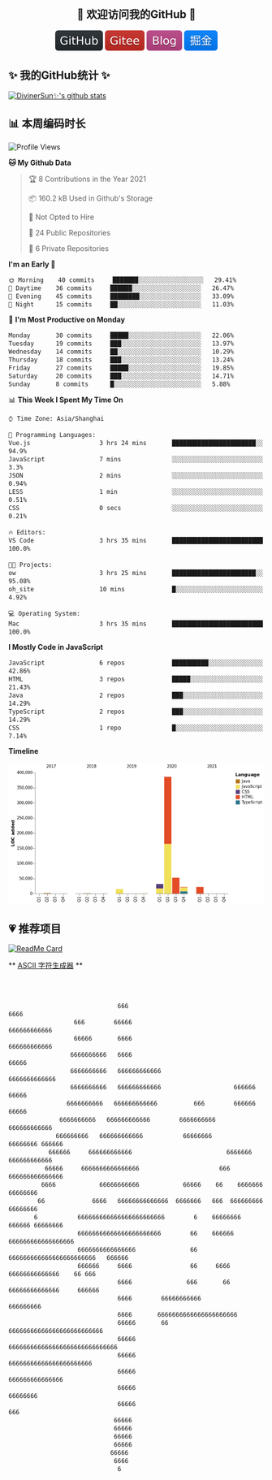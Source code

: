 <h2 align="center">👋 欢迎访问我的GitHub 👋</h2>
<p align="center">
  <a href="https://github.com/DivinerSun"><img src="./img/github.svg" alt="GitHub"></a>
  <a href="https://gitee.com/DivinerSun"><img src="./img/gitee.svg" alt="Gitee"></a>
  <a href="https://www.diviner.site/"><img src="./img/blog.svg" alt="Blog"></a>
  <a href="https://juejin.cn/user/2963939080804093"><img src="./img/juejin.svg" alt="掘金"></a>
</p>

<h2>✨ 我的GitHub统计 ✨</h2>

[![DivinerSun✨'s github stats](https://github-readme-stats.vercel.app/api?username=DivinerSun&show_icons=true&theme=cobalt)](https://github.com/anuraghazra/github-readme-stats)

## 📊 本周编码时长

<!--START_SECTION:waka-->
![Profile Views](http://img.shields.io/badge/Profile%20Views-0-blue)

**🐱 My Github Data** 

> 🏆 8 Contributions in the Year 2021
 > 
> 📦 160.2 kB Used in Github's Storage 
 > 
> 🚫 Not Opted to Hire
 > 
> 📜 24 Public Repositories 
 > 
> 🔑 6 Private Repositories  

**I'm an Early 🐤** 

```text
🌞 Morning    40 commits     ███████░░░░░░░░░░░░░░░░░░   29.41% 
🌆 Daytime    36 commits     ██████░░░░░░░░░░░░░░░░░░░   26.47% 
🌃 Evening    45 commits     ████████░░░░░░░░░░░░░░░░░   33.09% 
🌙 Night      15 commits     ██░░░░░░░░░░░░░░░░░░░░░░░   11.03%

```
📅 **I'm Most Productive on Monday** 

```text
Monday       30 commits     █████░░░░░░░░░░░░░░░░░░░░   22.06% 
Tuesday      19 commits     ███░░░░░░░░░░░░░░░░░░░░░░   13.97% 
Wednesday    14 commits     ██░░░░░░░░░░░░░░░░░░░░░░░   10.29% 
Thursday     18 commits     ███░░░░░░░░░░░░░░░░░░░░░░   13.24% 
Friday       27 commits     █████░░░░░░░░░░░░░░░░░░░░   19.85% 
Saturday     20 commits     ███░░░░░░░░░░░░░░░░░░░░░░   14.71% 
Sunday       8 commits      █░░░░░░░░░░░░░░░░░░░░░░░░   5.88%

```


📊 **This Week I Spent My Time On** 

```text
⌚︎ Time Zone: Asia/Shanghai

💬 Programming Languages: 
Vue.js                   3 hrs 24 mins       ███████████████████████░░   94.9% 
JavaScript               7 mins              ░░░░░░░░░░░░░░░░░░░░░░░░░   3.3% 
JSON                     2 mins              ░░░░░░░░░░░░░░░░░░░░░░░░░   0.94% 
LESS                     1 min               ░░░░░░░░░░░░░░░░░░░░░░░░░   0.51% 
CSS                      0 secs              ░░░░░░░░░░░░░░░░░░░░░░░░░   0.21%

🔥 Editors: 
VS Code                  3 hrs 35 mins       █████████████████████████   100.0%

🐱‍💻 Projects: 
ow                       3 hrs 25 mins       ███████████████████████░░   95.08% 
oh_site                  10 mins             █░░░░░░░░░░░░░░░░░░░░░░░░   4.92%

💻 Operating System: 
Mac                      3 hrs 35 mins       █████████████████████████   100.0%

```

**I Mostly Code in JavaScript** 

```text
JavaScript               6 repos             ██████████░░░░░░░░░░░░░░░   42.86% 
HTML                     3 repos             █████░░░░░░░░░░░░░░░░░░░░   21.43% 
Java                     2 repos             ███░░░░░░░░░░░░░░░░░░░░░░   14.29% 
TypeScript               2 repos             ███░░░░░░░░░░░░░░░░░░░░░░   14.29% 
CSS                      1 repo              █░░░░░░░░░░░░░░░░░░░░░░░░   7.14%

```


**Timeline**

![Chart not found](https://raw.githubusercontent.com/DivinerSun/DivinerSun/master/charts/bar_graph.png) 


<!--END_SECTION:waka-->

## 💗 推荐项目

[![ReadMe Card](https://github-readme-stats.vercel.app/api/pin/?username=ProphetTechnology&repo=nest-admin&theme=cobalt)](https://github.com/anuraghazra/github-readme-stats)

** [ASCII 字符生成器](https://www.bootschool.net/ascii) **

```



                              666                                   6666
                  666        66666                            666666666666
                  66666       6666                           666666666666
                 6666666666   6666                                66666
                 6666666666   666666666666                      6666666666666
                 6666666666   666666666666                    666666    66666
                6666666666   666666666666          666        666666  66666
              6666666666   666666666666        6666666666     666666666666
             666666666   666666666666           66666666       66666666 666666
           666666     666666666666                          6666666 666666666666
          66666     6666666666666666                      666    666666666666666
         6666            66666666666            66666    66    6666666   66666666
        66             6666   66666666666666  6666666   666  666666666   66666666
       6           666666666666666666666666        6    66666666  666666 66666666
                   66666666666666666666666        66    666666 666666666666666666
                   6666666666666666               66    666666666666666666666666   666666
                   666666     6666                66     6666    66666666666666    66 666
                              6666               666       66   66666666666666     666666
                              6666        66666666666            666666666
                              6666       6666666666666666666666
                              66666       66       66666666666666666666666666
                              66666                        666666666666666666666666666666
                              66666                             66666666666666666666666
                              66666                                 666666666666666
                              66666                                     66666666
                              66666                                        666
                             66666
                             66666
                             66666
                             66666
                            66666
                             6666
                              6

```
